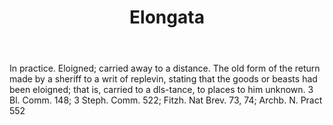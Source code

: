 ---
title: Elongata
letter: E
permalink: "/definitions/bld-elongata.html"
body: In practice. Eloigned; carried away to a distance. The old form of the return
  made by a sheriff to a writ of replevin, stating that the goods or beasts had been
  eloigned; that is, carried to a dls-tance, to places to him unknown. 3 Bl. Comm.
  148; 3 Steph. Comm. 522; Fitzh. Nat Brev. 73, 74; Archb. N. Pract 552
published_at: '2018-07-07'
source: Black's Law Dictionary 2nd Ed (1910)
layout: post
---